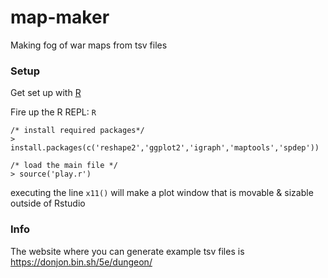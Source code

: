 # map-maker
Making fog of war maps from tsv files

### Setup
Get set up with [R](https://www.r-project.org/)

Fire up the R REPL:
`R`

````
/* install required packages*/
> install.packages(c('reshape2','ggplot2','igraph','maptools','spdep'))

/* load the main file */
> source('play.r')
````

executing the line `x11()` will make a plot window that is movable & sizable outside of Rstudio

### Info
The website where you can generate example tsv files is https://donjon.bin.sh/5e/dungeon/
